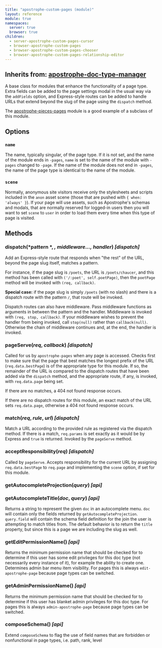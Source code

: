 ```yaml
---
title: "apostrophe-custom-pages (module)"
layout: reference
module: true
namespaces:
  server: true
  browser: true
children:
  - server-apostrophe-custom-pages-cursor
  - browser-apostrophe-custom-pages
  - browser-apostrophe-custom-pages-chooser
  - browser-apostrophe-custom-pages-relationship-editor
---
```

## Inherits from: [apostrophe-doc-type-manager](../apostrophe-doc-type-manager/index.html)
A base class for modules that enhance the functionality of a page type.
Extra fields can be added to the page settings modal in the usual way via
the `addFields` option, and Express-style routes can be added to handle
URLs that extend beyond the slug of the page using the `dispatch` method.

The [apostrophe-pieces-pages](../apostrophe-pieces-pages/index.html) module
is a good example of a subclass of this module.

## Options

### `name`

The name, typically singular, of the page type. If it is not set,
and the name of the module ends in `-pages`, `name` is set to the name
of the module with `-pages` changed to `-page`. If the name of the module
does not end in `-pages`, the name of the page type is identical to the
name of the module.

### `scene`

Normally, anonymous site visitors receive only the stylesheets and scripts
included in the `anon` asset scene (those that are pushed with
`{ when: 'always' }`). If your page will use assets, such as
Apostrophe's schemas and modals, that are normally reserved for logged-in users
then you will want to set `scene` to `user` in order to load them every time
when this type of page is visited.


## Methods
### dispatch(*pattern *, *, middleware..., handler*) *[dispatch]*
Add an Express-style route that responds when "the rest" of the URL, beyond
the page slug itself, matches a pattern.

For instance,  if the page slug is `/poets`, the URL is
`/poets/chaucer`, and this method has been called with
`('/:poet', self.poetPage)`, then the `poetPage` method will
be invoked with `(req, callback)`.

**Special case:** if the page slug is simply `/poets` (with no slash) and
there is a dispatch route with the pattern `/`, that route will be invoked.

Dispatch routes can also have middleware. Pass middleware functions as
arguments in between the pattern and the handler. Middleware is invoked
with `(req, stop, callback)`. If your middleware wishes to prevent the
handler from being invoked, call `stop(null)` rather than `callback(null)`.
Otherwise the chain of middleware continues and, at the end, the handler is invoked.
### pageServe(*req*, *callback*) *[dispatch]*
Called for us by `apostrophe-pages` when any page is accessed.
Checks first to make sure that the page that best matches the longest
prefix of the URL (`req.data.bestPage`) is of the appropriate type
for this module. If so, the remainder of the URL is compared to the
dispatch routes that have been added via the `dispatch` method, and
the appropriate route, if any, is invoked, with `req.data.page` being set.

If there are no matches, a 404 not found response occurs.

If there are no dispatch routes for this module, an exact match of
the URL sets `req.data.page`, otherwise a 404 not found response occurs.
### match(*req*, *rule*, *url*) *[dispatch]*
Match a URL according to the provided rule as registered
via the dispatch method. If there is a match, `req.params` is
set exactly as it would be by Express and `true` is returned.
Invoked by the `pageServe` method.
### acceptResponsibility(*req*) *[dispatch]*
Called by `pageServe`. Accepts responsibility for
the current URL by assigning `req.data.bestPage` to
`req.page` and implementing the `scene` option, if set
for this module.
### getAutocompleteProjection(*query*) *[api]*

### getAutocompleteTitle(*doc*, *query*) *[api]*
Returns a string to represent the given `doc` in an
autocomplete menu. `doc` will contain only the fields returned
by `getAutocompleteProjection`. `query.field` will contain
the schema field definition for the join the user is attempting
to match titles from. The default behavior is to return
the `title` property, but since this is a page we are including
the slug as well.
### getEditPermissionName() *[api]*
Returns the minimum permission name that should be checked for
to determine if this user has some edit privileges for
this doc type (not necessarily every instance of it),
for example the ability to create one. Determines
admin bar menu item visibility. For pages this is always
`edit-apostrophe-page` because page types can be switched.
### getAdminPermissionName() *[api]*
Returns the minimum permission name that should be checked for
to determine if this user has blanket admin privileges for
this doc type. For pages this is always `admin-apostrophe-page`
because page types can be switched.
### composeSchema() *[api]*
Extend `composeSchema` to flag the use of field names
that are forbidden or nonfunctional in page types,
i.e. path, rank, level

